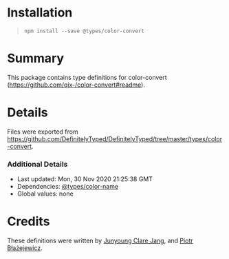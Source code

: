 # Installation
> `npm install --save @types/color-convert`

# Summary
This package contains type definitions for color-convert (https://github.com/qix-/color-convert#readme).

# Details
Files were exported from https://github.com/DefinitelyTyped/DefinitelyTyped/tree/master/types/color-convert.

### Additional Details
 * Last updated: Mon, 30 Nov 2020 21:25:38 GMT
 * Dependencies: [@types/color-name](https://npmjs.com/package/@types/color-name)
 * Global values: none

# Credits
These definitions were written by [Junyoung Clare Jang](https://github.com/Airlun), and [Piotr Błażejewicz](https://github.com/peterblazejewicz).
